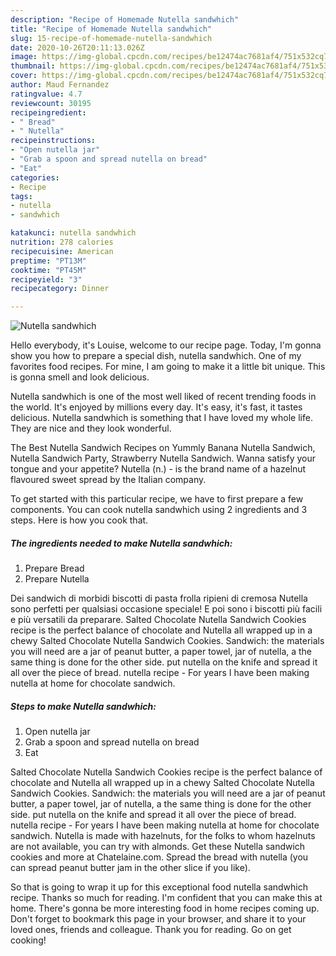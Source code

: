```yaml
---
description: "Recipe of Homemade Nutella sandwhich"
title: "Recipe of Homemade Nutella sandwhich"
slug: 15-recipe-of-homemade-nutella-sandwhich
date: 2020-10-26T20:11:13.026Z
image: https://img-global.cpcdn.com/recipes/be12474ac7681af4/751x532cq70/nutella-sandwhich-recipe-main-photo.jpg
thumbnail: https://img-global.cpcdn.com/recipes/be12474ac7681af4/751x532cq70/nutella-sandwhich-recipe-main-photo.jpg
cover: https://img-global.cpcdn.com/recipes/be12474ac7681af4/751x532cq70/nutella-sandwhich-recipe-main-photo.jpg
author: Maud Fernandez
ratingvalue: 4.7
reviewcount: 30195
recipeingredient:
- " Bread"
- " Nutella"
recipeinstructions:
- "Open nutella jar"
- "Grab a spoon and spread nutella on bread"
- "Eat"
categories:
- Recipe
tags:
- nutella
- sandwhich

katakunci: nutella sandwhich 
nutrition: 278 calories
recipecuisine: American
preptime: "PT13M"
cooktime: "PT45M"
recipeyield: "3"
recipecategory: Dinner

---
```



![Nutella sandwhich](https://img-global.cpcdn.com/recipes/be12474ac7681af4/751x532cq70/nutella-sandwhich-recipe-main-photo.jpg)

Hello everybody, it's Louise, welcome to our recipe page. Today, I'm gonna show you how to prepare a special dish, nutella sandwhich. One of my favorites food recipes. For mine, I am going to make it a little bit unique. This is gonna smell and look delicious.

Nutella sandwhich is one of the most well liked of recent trending foods in the world. It's enjoyed by millions every day. It's easy, it's fast, it tastes delicious. Nutella sandwhich is something that I have loved my whole life. They are nice and they look wonderful.

The Best Nutella Sandwich Recipes on Yummly Banana Nutella Sandwich, Nutella Sandwich Party, Strawberry Nutella Sandwich. Wanna satisfy your tongue and your appetite? Nutella (n.) - is the brand name of a hazelnut flavoured sweet spread by the Italian company.


To get started with this particular recipe, we have to first prepare a few components. You can cook nutella sandwhich using 2 ingredients and 3 steps. Here is how you cook that.

<!--inarticleads1-->

##### The ingredients needed to make Nutella sandwhich:

1. Prepare  Bread
1. Prepare  Nutella


Dei sandwich di morbidi biscotti di pasta frolla ripieni di cremosa Nutella sono perfetti per qualsiasi occasione speciale! E poi sono i biscotti più facili e più versatili da preparare. Salted Chocolate Nutella Sandwich Cookies recipe is the perfect balance of chocolate and Nutella all wrapped up in a chewy Salted Chocolate Nutella Sandwich Cookies. Sandwich: the materials you will need are a jar of peanut butter, a paper towel, jar of nutella, a the same thing is done for the other side. put nutella on the knife and spread it all over the piece of bread. nutella recipe - For years I have been making nutella at home for chocolate sandwich. 

<!--inarticleads2-->

##### Steps to make Nutella sandwhich:

1. Open nutella jar
1. Grab a spoon and spread nutella on bread
1. Eat


Salted Chocolate Nutella Sandwich Cookies recipe is the perfect balance of chocolate and Nutella all wrapped up in a chewy Salted Chocolate Nutella Sandwich Cookies. Sandwich: the materials you will need are a jar of peanut butter, a paper towel, jar of nutella, a the same thing is done for the other side. put nutella on the knife and spread it all over the piece of bread. nutella recipe - For years I have been making nutella at home for chocolate sandwich. Nutella is made with hazelnuts, for the folks to whom hazelnuts are not available, you can try with almonds. Get these Nutella sandwich cookies and more at Chatelaine.com. Spread the bread with nutella (you can spread peanut butter jam in the other slice if you like). 

So that is going to wrap it up for this exceptional food nutella sandwhich recipe. Thanks so much for reading. I'm confident that you can make this at home. There's gonna be more interesting food in home recipes coming up. Don't forget to bookmark this page in your browser, and share it to your loved ones, friends and colleague. Thank you for reading. Go on get cooking!
